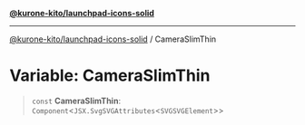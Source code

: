 [**@kurone-kito/launchpad-icons-solid**](../README.md)

***

[@kurone-kito/launchpad-icons-solid](../globals.md) / CameraSlimThin

# Variable: CameraSlimThin

> `const` **CameraSlimThin**: `Component`\<`JSX.SvgSVGAttributes`\<`SVGSVGElement`\>\>

